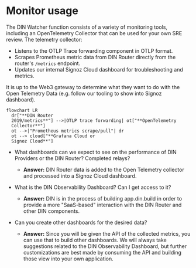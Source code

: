 # Monitor usage

The DIN Watcher function consists of a variety of monitoring tools, including an OpenTelemetry Collector that can be used for your own SRE review.
The telemetry collector:

- Listens to the OTLP Trace forwarding component in OTLP format.
- Scrapes Prometheus metric data from DIN Router directly from the router's `/metrics` endpoint.
- Updates our internal Signoz Cloud dashboard for troubleshooting and metrics.

It is up to the Web3 gateway to determine what they want to do with the Open Telemetry Data (e.g. follow our tooling to show into Signoz dashboard).

<p align="center">

```mermaid
flowchart LR
  dr["**DIN Router
  2019/metrics**"] -->|OTLP trace forwarding| ot["**OpenTelemetry
  Collector**"]
  ot -->|"Prometheus metrics scrape/pull"| dr
  ot --> cloud["**Grafana Cloud or
  Signoz Cloud**"]
```

</p>

- What dashboards can we expect to see on the performance of DIN Providers or the DIN Router? Completed relays?
  - **Answer:** DIN Router data is added to the Open Telemetry collector and processed into a Signoz Cloud dashboard.

- What is the DIN Observability Dashboard? Can I get access to it?
  - **Answer:** DIN is in the process of building app.din.build in order to provide a more "SaaS-based" interaction with the DIN Router and other DIN components.

- Can you create other dashboards for the desired data?
  - **Answer:** Since you will be given the API of the collected metrics, you can use that to build other dashboards.
    We will always take suggestions related to the DIN Observability Dashboard, but further customizations are best made by consuming the API and building those view into your own application.
